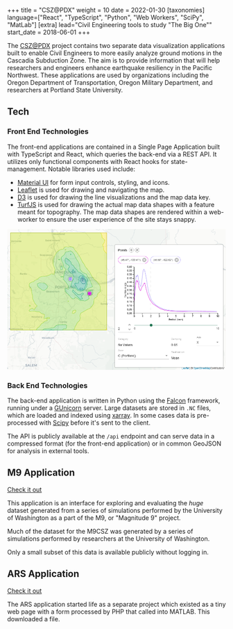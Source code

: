 +++
title = "CSZ@PDX"
weight = 10
date = 2022-01-30
[taxonomies]
language=["React", "TypeScript", "Python", "Web Workers", "SciPy", "MatLab"]
[extra]
lead="Civil Engineering tools to study \"The Big One\""
start_date = 2018-06-01
+++

The [CSZ@PDX](https://m9csz.cee.pdx.edu/m9csz/) project contains two separate
data visualization applications built to enable Civil Engineers to more easily
analyze ground motions in the Cascadia Subduction Zone.
The aim is to provide information that will help researchers and engineers
enhance earthquake resiliency in the Pacific Northwest.
These applications are used by organizations including the Oregon Department of Transportation,
Oregon Military Department, and researchers at Portland State University.

## Tech

### Front End Technologies

The front-end applications are contained in a Single Page Application built with
TypeScript and React,
which queries the back-end via a REST API. It utilizes only functional components
with React hooks for state-management. Notable libraries used include:

- [Material UI](https://mui.com/) for form input controls, styling, and icons.
- [Leaflet](https://leafletjs.com/) is used for drawing and navigating the map.
- [D3](https://d3js.org/) is used for drawing the line visualizations and the map data key.
- [TurfJS](https://turfjs.org/) is used for drawing the actual map data shapes with a feature meant for topography.
  The map data shapes are rendered within a web-worker to ensure the user experience of the site stays
  snappy.

![Demonstration of the M9CSZ Application in action](csz_at_pdx_demo.png)

### Back End Technologies

The back-end application is written in Python using the
[Falcon](https://falcon.readthedocs.io/en/stable/)
framework, running under a
[GUnicorn](https://gunicorn.org/) server.
Large datasets are stored in `.NC` files,
which are loaded and indexed using
[xarray](http://xarray.pydata.org/en/stable/).
In some cases data is pre-processed with
[Scipy](https://www.scipy.org/)
before it's sent to the client.

The API is publicly available at the `/api` endpoint and can serve data in a
compressed format (for the front-end application)
or in common GeoJSON for analysis in external tools.

## M9 Application

[Check it out](https://m9csz.cee.pdx.edu/m9csz/)

This application is an interface for exploring and evaluating the _huge_ dataset
generated from a series of simulations performed by the University of Washington
as a part of the M9, or "Magnitude 9" project.

Much of the dataset for the M9CSZ was generated by a series of simulations
performed by researchers at the University of Washington.

Only a small subset of this data is available publicly without logging in.

## ARS Application

[Check it out](https://m9csz.cee.pdx.edu/ars/)

The ARS application started life as a separate project which existed as a tiny
web page with a form processed by PHP that called into MATLAB. This downloaded a file.
